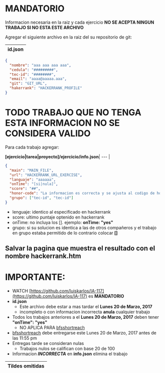 # MANDATORIO 

Informacion necesaria en la raiz y cada ejercicio
**NO SE ACEPTA NINGUN TRABAJO SI NO ESTA ESTE ARCHIVO**

Agregar el siguiente archivo en la raiz del su repositorio de git:

**id.json**|
--- |
```json
{
  "nombre": "aaa aaa aaa aaa",
  "cedula": "#########",
  "tec-id": "########",
  "email": "aaaa@aaaaa.aaa",
  "git": "GIT_URL",
  "hakerrank": "HACKERRANK_PROFILE"
}
```
# **TODO TRABAJO QUE NO TENGA ESTA INFORMACION NO SE CONSIDERA VALIDO**

Para cada trabajo agregar:

**[ejercicio|tarea|proyecto]/ejercicio/info.json**|
--- |
```json
{
  "main": "MAIN_FILE",
  "url": "HACKERRANK_URL_EXERCISE",
  "languaje": "aaaaaa",
  "onTime": "[si|nula]",
  "score": "##",
  "honor-code": "La informacion es correcta y se ajusta al codigo de honor y reglamentos establecidos",
  "grupo": ["tec-id", "tec-id"]
}
```
* lenguaje: identico al especificado en hackerrank
* score: ultimo puntaje optenido en hackerrank
* onTime: no incluya los []. ejemplo: **onTime: "yes"**
* grupo: si su solucion es identica a las de otros compañeros y el trabajo en grupo estaba permitido
        de lo contrario colocar **[]**

## Salvar la pagina que muestra el resultado con el nombre **hackerrank.htm**


# IMPORTANTE:
* WATCH [https://github.com/luiskarlos/IA-117](https://github.com/luiskarlos/IA-117) es **MANDATORIO**
* **id.json** 
   * Este archivo debe estar a mas tardar el **Lunes 20 de Marzo, 2017**
   * incompleto o con informacion incorrecta **anula** cualquier trabajo
* Todos los trabajos anteriores a el **Lunes 20 de Marzo, 2017** deben tener **"onTime": "yes"**
   * NO APLICA PARA [bfsshortreach](https://www.hackerrank.com/challenges/bfsshortreach)
* [bfsshortreach](https://www.hackerrank.com/challenges/bfsshortreach) debe entregarse este Lunes 20 de Marzo, 2017 antes de las 11:55 pm
* Entregas tarde se consideran nulas
   * Trabajos nulos se califican con base 20 de 100
* Informacion ***INCORRECTA*** en **info.json** elimina el trabajo


Tildes omitidas|
--- |

